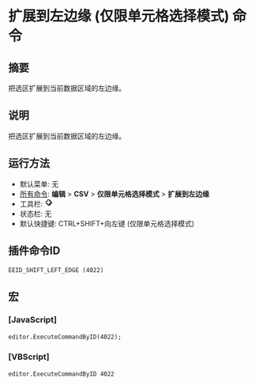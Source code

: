 # 扩展到左边缘 (仅限单元格选择模式) 命令

## 摘要

把选区扩展到当前数据区域的左边缘。

## 说明

把选区扩展到当前数据区域的左边缘。

## 运行方法

- 默认菜单: 无
- [所有命令](../tools/all_commands): **编辑** \> **CSV** \> **仅限单元格选择模式** \> **扩展到左边缘**
- 工具栏: ![](../../images/cell_selection_mode.png)
- 状态栏: 无
- 默认快捷键: CTRL+SHIFT+向左键 (仅限单元格选择模式)

## 插件命令ID

```
EEID_SHIFT_LEFT_EDGE (4022)
```

## 宏

### \[JavaScript\]

```
editor.ExecuteCommandByID(4022);
```

### \[VBScript\]

```
editor.ExecuteCommandByID 4022
```
